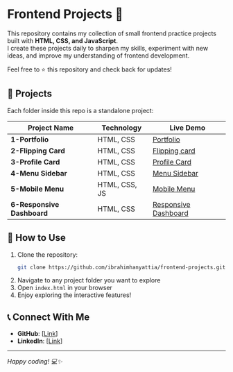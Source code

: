 # Frontend Projects 🚀

This repository contains my collection of small frontend practice projects built with **HTML, CSS, and JavaScript**.  
I create these projects daily to sharpen my skills, experiment with new ideas, and improve my understanding of frontend development.  

Feel free to ⭐ this repository and check back for updates!



## 📂 Projects
Each folder inside this repo is a standalone project:

| Project Name | Technology | Live Demo |
|--------------|------------|-----------|
| **1-Portfolio** | HTML, CSS | [Portfolio](https://ibrahimhanyattia.github.io/Frontend-Projects/1-Portfolio/) |
| **2-Flipping Card** | HTML, CSS | [Flipping card](https://ibrahimhanyattia.github.io/Frontend-Projects/2-Flipping-card/) |
| **3-Profile Card** | HTML, CSS | [Profile Card](https://ibrahimhanyattia.github.io/Frontend-Projects/3-Profile-card/) |
| **4-Menu Sidebar** | HTML, CSS | [Menu Sidebar](https://ibrahimhanyattia.github.io/Frontend-Projects/4-Menu-sidebar/) |
| **5-Mobile Menu** | HTML, CSS, JS | [Mobile Menu](https://ibrahimhanyattia.github.io/Frontend-Projects/5-Mobile-menu/) |
| **6-Responsive Dashboard** | HTML, CSS | [Responsive Dashboard](https://ibrahimhanyattia.github.io/Frontend-Projects/6-Responsive-dashboard/) |



## 🚀 How to Use
1. Clone the repository:
   ```bash
   git clone https://github.com/ibrahimhanyattia/frontend-projects.git
   ```
2. Navigate to any project folder you want to explore
3. Open `index.html` in your browser
4. Enjoy exploring the interactive features!



## 📞 Connect With Me
- **GitHub**: [[Link](https://github.com/ibrahimhanyattia)]
- **LinkedIn**: [[Link](https://www.linkedin.com/in/ibrahim-hany-attia/)]

---
*Happy coding! 💻✨*
